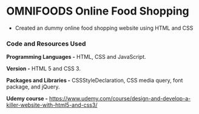 # OMNIFOODS Online Food Shopping

* Created an dummy online food shopping website using HTML and CSS

### Code and Resources Used

**Programming Languages -** HTML, CSS and JavaScript.

**Version -** HTML 5 and CSS 3.

**Packages and Libraries -** CSSStyleDeclaration, CSS media query, font package, and jQuery.

**Udemy course -** https://www.udemy.com/course/design-and-develop-a-killer-website-with-html5-and-css3/


